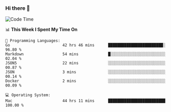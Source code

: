 ### Hi there 👋

<!--
**CrazyCollin/crazycollin** is a ✨ _special_ ✨ repository because its `README.md` (this file) appears on your GitHub profile.

Here are some ideas to get you started:

- 🔭 I’m currently working on ...
- 🌱 I’m currently learning ...
- 👯 I’m looking to collaborate on ...
- 🤔 I’m looking for help with ...
- 💬 Ask me about ...
- 📫 How to reach me: ...
- 😄 Pronouns: ...
- ⚡ Fun fact: ...
-->

<!--START_SECTION:waka-->
![Code Time](http://img.shields.io/badge/Code%20Time-4%2C612%20hrs%2029%20mins-blue)

📊 **This Week I Spent My Time On** 

```text
💬 Programming Languages: 
Go                       42 hrs 46 mins      ████████████████████████░   96.80 % 
Markdown                 54 mins             █░░░░░░░░░░░░░░░░░░░░░░░░   02.04 % 
JSON5                    22 mins             ░░░░░░░░░░░░░░░░░░░░░░░░░   00.87 % 
JSON                     3 mins              ░░░░░░░░░░░░░░░░░░░░░░░░░   00.14 % 
Docker                   2 mins              ░░░░░░░░░░░░░░░░░░░░░░░░░   00.09 % 

💻 Operating System: 
Mac                      44 hrs 11 mins      █████████████████████████   100.00 % 
```


<!--END_SECTION:waka-->
